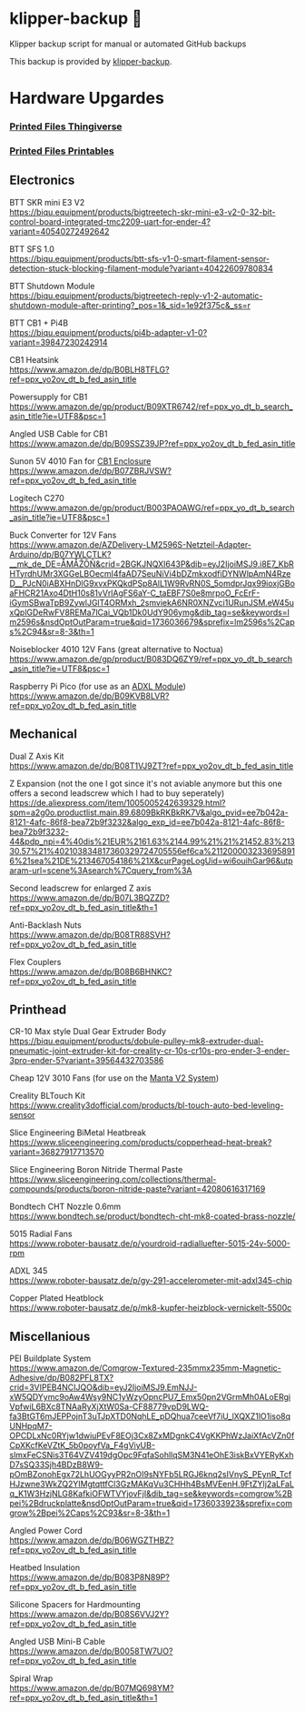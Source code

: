 # klipper-backup 💾 
Klipper backup script for manual or automated GitHub backups 

This backup is provided by [klipper-backup](https://github.com/Staubgeborener/klipper-backup).

# Hardware Upgardes

### [Printed Files Thingiverse](https://www.thingiverse.com/julshg/collections/42905890/things)
### [Printed Files Printables](https://www.printables.com/@JulsHg_262109/collections/1596246)

## Electronics

BTT SKR mini E3 V2  
https://biqu.equipment/products/bigtreetech-skr-mini-e3-v2-0-32-bit-control-board-integrated-tmc2209-uart-for-ender-4?variant=40540272492642

BTT SFS 1.0  
https://biqu.equipment/products/btt-sfs-v1-0-smart-filament-sensor-detection-stuck-blocking-filament-module?variant=40422609780834

BTT Shutdown Module  
https://biqu.equipment/products/bigtreetech-reply-v1-2-automatic-shutdown-module-after-printing?_pos=1&_sid=1e92f375c&_ss=r

BTT CB1 + Pi4B  
https://biqu.equipment/products/pi4b-adapter-v1-0?variant=39847230242914

CB1 Heatsink  
https://www.amazon.de/dp/B0BLH8TFLG?ref=ppx_yo2ov_dt_b_fed_asin_title

Powersupply for CB1  
https://www.amazon.de/gp/product/B09XTR6742/ref=ppx_yo_dt_b_search_asin_title?ie=UTF8&psc=1

Angled USB Cable for CB1  
https://www.amazon.de/dp/B09SSZ39JP?ref=ppx_yo2ov_dt_b_fed_asin_title

Sunon 5V 4010 Fan for [CB1 Enclosure](https://www.printables.com/model/211352-raspberry-pi-4-ender-3-lcd-case)  
https://www.amazon.de/dp/B07ZBRJVSW?ref=ppx_yo2ov_dt_b_fed_asin_title

Logitech C270  
https://www.amazon.de/gp/product/B003PAOAWG/ref=ppx_yo_dt_b_search_asin_title?ie=UTF8&psc=1

Buck Converter for 12V Fans  
https://www.amazon.de/AZDelivery-LM2596S-Netzteil-Adapter-Arduino/dp/B07YWLCTLK?__mk_de_DE=ÅMÅŽÕÑ&crid=2BGKJNQXI643P&dib=eyJ2IjoiMSJ9.i8E7_KbRHTyrdhUMr3XGGeLBOecmI4faAD7SeuNiVi4bDZmkxodfiDYNWlpAmN4RzeD__PJcN0iABXHnDlG9xvxPKQkdPSp8AlL1W9RvRN0S_5omdprJqx99ioxjGBoaFHCR21Axo4DtH10s81vVrlAgFS6aY-C_taEBF7S0e8mrpoO_FcErF-iGymSBwaTpB9ZywlJGlT4ORMxh_2smviekA6NR0XNZvci1URunJSM.eW45uxQplGDeRwFV8REMa7lCai_VQb1Dk0UdY906ymg&dib_tag=se&keywords=lm2596s&nsdOptOutParam=true&qid=1736036679&sprefix=lm2596s%2Caps%2C94&sr=8-3&th=1

Noiseblocker 4010 12V Fans (great alternative to Noctua)  
https://www.amazon.de/gp/product/B083DQ6ZY9/ref=ppx_yo_dt_b_search_asin_title?ie=UTF8&psc=1

Raspberry Pi Pico (for use as an [ADXL Module](https://youtu.be/W_VHbT_tsZw?si=R8kCiJyco_VcEqpB))  
https://www.amazon.de/dp/B09KVB8LVR?ref=ppx_yo2ov_dt_b_fed_asin_title

## Mechanical

Dual Z Axis Kit  
https://www.amazon.de/dp/B08T1VJ9ZT?ref=ppx_yo2ov_dt_b_fed_asin_title

Z Expansion (not the one I got since it's not aviable anymore but this one offers a second leadscrew which I had to buy seperately)  
https://de.aliexpress.com/item/1005005242639329.html?spm=a2g0o.productlist.main.89.6809BkRKBkRK7V&algo_pvid=ee7b042a-8121-4afc-86f8-bea72b9f3232&algo_exp_id=ee7b042a-8121-4afc-86f8-bea72b9f3232-44&pdp_npi=4%40dis%21EUR%2161.63%2144.99%21%21%21452.83%21330.57%21%402103834817360329724705556ef6ca%2112000032336958916%21sea%21DE%213467054186%21X&curPageLogUid=wi6ouihGar96&utparam-url=scene%3Asearch%7Cquery_from%3A

Second leadscrew for enlarged Z axis  
https://www.amazon.de/dp/B07L3BQZZD?ref=ppx_yo2ov_dt_b_fed_asin_title&th=1

Anti-Backlash Nuts  
https://www.amazon.de/dp/B08TR88SVH?ref=ppx_yo2ov_dt_b_fed_asin_title

Flex Couplers  
https://www.amazon.de/dp/B08B6BHNKC?ref=ppx_yo2ov_dt_b_fed_asin_title


## Printhead

CR-10 Max style Dual Gear Extruder Body  
https://biqu.equipment/products/dobule-pulley-mk8-extruder-dual-pneumatic-joint-extruder-kit-for-creality-cr-10s-cr10s-pro-ender-3-ender-3pro-ender-5?variant=39564432703586

Cheap 12V 3010 Fans (for use on the [Manta V2 System](https://www.thingiverse.com/thing:4943125))  

Creality BLTouch Kit  
https://www.creality3dofficial.com/products/bl-touch-auto-bed-leveling-sensor

Slice Engineering BiMetal Heatbreak  
https://www.sliceengineering.com/products/copperhead-heat-break?variant=36827917713570

Slice Engineering Boron Nitride Thermal Paste  
https://www.sliceengineering.com/collections/thermal-compounds/products/boron-nitride-paste?variant=42080616317169

Bondtech CHT Nozzle 0.6mm  
https://www.bondtech.se/product/bondtech-cht-mk8-coated-brass-nozzle/

5015 Radial Fans  
https://www.roboter-bausatz.de/p/yourdroid-radialluefter-5015-24v-5000-rpm

ADXL 345  
https://www.roboter-bausatz.de/p/gy-291-accelerometer-mit-adxl345-chip

Copper Plated Heatblock  
https://www.roboter-bausatz.de/p/mk8-kupfer-heizblock-vernickelt-5500c

## Miscellanious

PEI Buildplate System  
https://www.amazon.de/Comgrow-Textured-235mmx235mm-Magnetic-Adhesive/dp/B082PFL8TX?crid=3VIPEB4NCIJQO&dib=eyJ2IjoiMSJ9.EmNJJ-xW5QDYymc9oAw4Wsy9NC1yWzyOpncPU7_Emx50pn2VGrmMh0ALoERgiVpfwiL6BXc8TNAaRyXjXtW0Sa-CF88779vpD9LWQ-fa3BtGT6mJEPPojnT3uTJpXTD0NqhLE_pDQhua7ceeVf7iU_lXQXZ1lO1iso8qUNHpqM7-OPCDLxNc0RYjw1dwiuPEvF8EOj3Cx8ZxMDgnkC4VgKKPhWzJaiXfAcVZn0fCpXKcfKeVZtK_5b0poyfVa_F4gViyUB-slmxFeCSNis3T64VZV419dgOpc9FqfaSohllqSM3N41eOhE3iskBxVYERyKxhD7sSQ33Sjh4BDzB8W9-pOmBZonohEgx72LhUOGyyPR2nOI9sNYFb5LRGJ6knq2sIVnyS_PEynR_TcfHJzwne3WkZQ2YIMgtqttfCl3GzMAKqVu3CHHh4BsMVEenH.9FtZYIj2aLFaLq_K1W3HzjNLG8KafkiOFWTVYjovFjI&dib_tag=se&keywords=comgrow%2Bpei%2Bdruckplatte&nsdOptOutParam=true&qid=1736033923&sprefix=comgrow%2Bpei%2Caps%2C93&sr=8-3&th=1

Angled Power Cord  
https://www.amazon.de/dp/B06WGZTHBZ?ref=ppx_yo2ov_dt_b_fed_asin_title

Heatbed Insulation  
https://www.amazon.de/dp/B083P8N89P?ref=ppx_yo2ov_dt_b_fed_asin_title

Silicone Spacers for Hardmounting  
https://www.amazon.de/dp/B08S6VVJ2Y?ref=ppx_yo2ov_dt_b_fed_asin_title

Angled USB Mini-B Cable  
https://www.amazon.de/dp/B0058TW7UO?ref=ppx_yo2ov_dt_b_fed_asin_title

Spiral Wrap  
https://www.amazon.de/dp/B07MQ698YM?ref=ppx_yo2ov_dt_b_fed_asin_title&th=1
